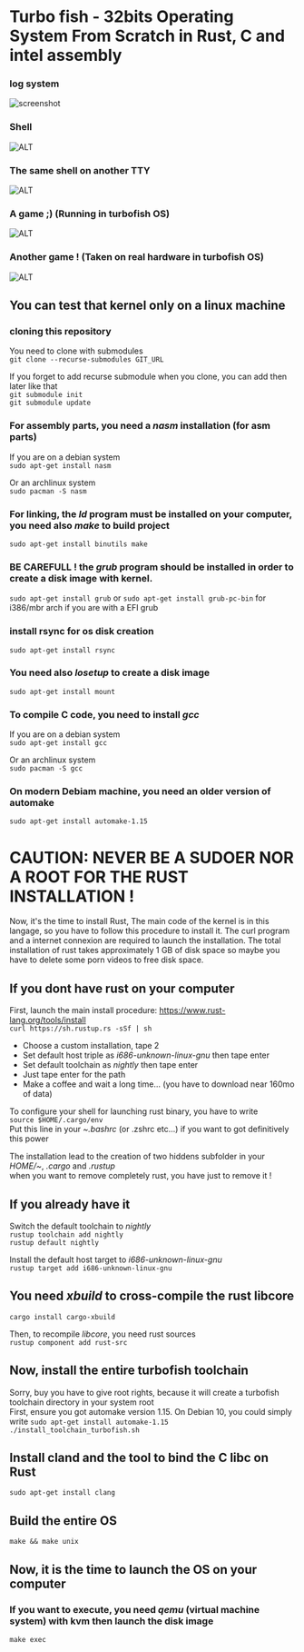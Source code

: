 # Turbo fish - 32bits Operating System From Scratch in Rust, C and intel assembly

### log system
![screenshot](./screenshot/kfs_log_system.jpg)
### Shell
![ALT](./screenshot/demo_kfs.jpg)
### The same shell on another TTY
![ALT](./screenshot/bg_wanggle.jpg)
### A game ;) (Running in turbofish OS)
![ALT](./screenshot/portal_kfs.jpg)
### Another game ! (Taken on real hardware in turbofish OS)
![ALT](./screenshot/real.jpg)

## You can test that kernel only on a linux machine

### cloning this repository
You need to clone with submodules  
`git clone --recurse-submodules GIT_URL`

If you forget to add recurse submodule when you clone, you can add then later like that  
`git submodule init`   
`git submodule update`

### For assembly parts, you need a *nasm* installation (for asm parts)
If you are on a debian system   
`sudo apt-get install nasm`  

Or an archlinux system   
`sudo pacman -S nasm`

### For linking, the *ld* program must be installed on your computer, you need also *make* to build project   
`sudo apt-get install binutils make`

### BE CAREFULL ! the *grub* program should be installed in order to create a disk image with kernel.
`sudo apt-get install grub`
or `sudo apt-get install grub-pc-bin` for i386/mbr arch if you are with a EFI grub

### install rsync for os disk creation
`sudo apt-get install rsync`

### You need also *losetup* to create a disk image  
`sudo apt-get install mount`

### To compile C code, you need to install *gcc*
If you are on a debian system   
`sudo apt-get install gcc`

Or an archlinux system   
`sudo pacman -S gcc`

### On modern Debiam machine, you need an older version of automake
`sudo apt-get install automake-1.15`

# CAUTION: NEVER BE A SUDOER NOR A ROOT FOR THE RUST INSTALLATION !

Now, it's the time to install Rust, The main code of the kernel is in this langage, so you have to follow this procedure to install it. The curl program and a internet connexion are required to launch the installation. The total installation of rust takes approximately 1 GB of disk space so maybe you have to delete some porn videos to free disk space.

## If you dont have rust on your computer
First, launch the main install procedure: https://www.rust-lang.org/tools/install  
`curl https://sh.rustup.rs -sSf | sh`

* Choose a custom installation, tape 2  
* Set default host triple as *i686-unknown-linux-gnu* then tape enter  
* Set default toolchain as *nightly* then tape enter  
* Just tape enter for the path  
* Make a coffee and wait a long time... (you have to download near 160mo of data)  

To configure your shell for launching rust binary, you have to write   
`source $HOME/.cargo/env`  
Put this line in your *~.bashrc* (or .zshrc etc...) if you want to got definitively this power  

The installation lead to the creation of two hiddens subfolder in your *HOME/~*, *.cargo* and *.rustup*  
when you want to remove completely rust, you have just to remove it !

## If you already have it  
Switch the default toolchain to *nightly*  
`rustup toolchain add nightly`   
`rustup default nightly`

Install the default host target to *i686-unknown-linux-gnu*   
`rustup target add i686-unknown-linux-gnu`

## You need *xbuild* to cross-compile the rust libcore  
`cargo install cargo-xbuild`

Then, to recompile *libcore*, you need rust sources   
`rustup component add rust-src`

## Now, install the entire turbofish toolchain  
Sorry, buy you have to give root rights, because it will create a turbofish toolchain directory in your system root  
First, ensure you got automake version 1.15. On Debian 10, you could simply write `sudo apt-get install automake-1.15`  
`./install_toolchain_turbofish.sh`

## Install cland and the tool to bind the C libc on Rust
`sudo apt-get install clang` 

## Build the entire OS  
`make && make unix`

## Now, it is the time to launch the OS on your computer

### If you want to execute, you need *qemu* (virtual machine system) with kvm then launch the disk image
`make exec`
